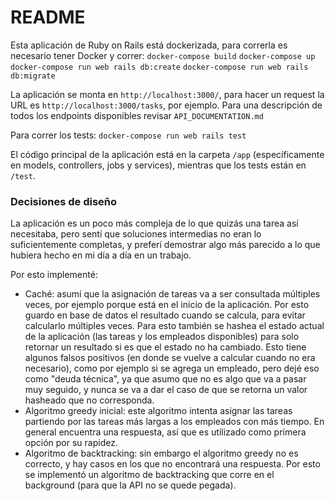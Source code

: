 # README

Esta aplicación de Ruby on Rails está dockerizada, para correrla es necesario tener Docker y correr:
`docker-compose build`
`docker-compose up`
`docker-compose run web rails db:create`
`docker-compose run web rails db:migrate`

La aplicación se monta en `http://localhost:3000/`, para hacer un request la URL es `http://localhost:3000/tasks`, por ejemplo.
Para una descripción de todos los endpoints disponibles revisar `API_DOCUMENTATION.md`

Para correr los tests:
`docker-compose run web rails test`

El código principal de la aplicación está en la carpeta `/app` (específicamente en models, controllers, jobs y services), mientras que los tests están en `/test`.

### Decisiones de diseño

La aplicación es un poco más compleja de lo que quizás una tarea así necesitaba, pero sentí que soluciones
intermedias no eran lo suficientemente completas, y preferí demostrar algo más parecido a lo que hubiera
hecho en mi día a día en un trabajo. 

Por esto implementé:

- Caché: asumí que la asignación de tareas va a ser consultada múltiples veces, por ejemplo porque está en el
inicio de la aplicación. Por esto guardo en base de datos el resultado cuando se calcula, para evitar calcularlo
múltiples veces. Para esto también se hashea el estado actual de la aplicación (las tareas y los empleados disponibles)
para solo retornar un resultado si es que el estado no ha cambiado. Esto tiene algunos falsos positivos (en donde se
vuelve a calcular cuando no era necesario), como por ejemplo si se agrega un empleado, pero dejé eso como "deuda técnica", ya
que asumo que no es algo que va a pasar muy seguido, y nunca se va a dar el caso de que se retorna un valor hasheado que
no corresponda.
- Algoritmo greedy inicial: este algoritmo intenta asignar las tareas partiendo por las tareas más largas a los empleados
con más tiempo. En general encuentra una respuesta, así que es utilizado como primera opción por su rapidez.
- Algoritmo de backtracking: sin embargo el algoritmo greedy no es correcto, y hay casos en los que no encontrará una respuesta. Por esto se implementó un algoritmo de backtracking que corre en el background (para que la API no se quede pegada).
